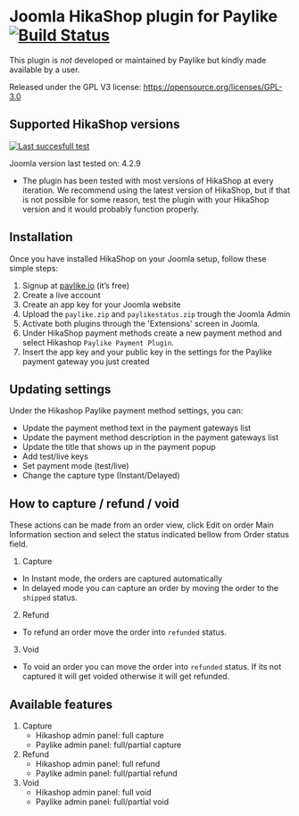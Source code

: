# Joomla HikaShop plugin for Paylike [![Build Status](https://travis-ci.org/paylike/plugin-hikashop.svg?branch=master)](https://travis-ci.org/paylike/plugin-hikashop)

This plugin is *not* developed or maintained by Paylike but kindly made
available by a user.

Released under the GPL V3 license: https://opensource.org/licenses/GPL-3.0

## Supported HikaShop versions

 [![Last succesfull test](https://log.derikon.ro/api/v1/log/read?tag=hikashop&view=svg&label=Hikashop&key=ecommerce&background=34b5ca)](https://log.derikon.ro/api/v1/log/read?tag=hikashop&view=html)

Joomla version last tested on: 4.2.9

* The plugin has been tested with most versions of HikaShop at every iteration. We recommend using the latest version of HikaShop, but if that is not possible for some reason, test the plugin with your HikaShop version and it would probably function properly.


## Installation

  Once you have installed HikaShop on your Joomla setup, follow these simple steps:
  1. Signup at [paylike.io](https://paylike.io) (it’s free)
  1. Create a live account
  1. Create an app key for your Joomla website
  1. Upload the ```paylike.zip``` and ```paylikestatus.zip``` trough the Joomla Admin
  1. Activate both plugins through the 'Extensions' screen in Joomla.
  1. Under HikaShop payment methods create a new payment method and select Hikashop `Paylike Payment Plugin`.
  1. Insert the app key and your public key in the settings for the Paylike payment gateway you just created


## Updating settings

Under the Hikashop Paylike payment method settings, you can:
 * Update the payment method text in the payment gateways list
 * Update the payment method description in the payment gateways list
 * Update the title that shows up in the payment popup
 * Add test/live keys
 * Set payment mode (test/live)
 * Change the capture type (Instant/Delayed)

 ## How to capture / refund / void

These actions can be made from an order view, click Edit on order Main Information section and select the status indicated bellow from Order status field.

 1. Capture
 * In Instant mode, the orders are captured automatically
 * In delayed mode you can capture an order by moving the order to the `shipped` status.
 2. Refund
   * To refund an order move the order into `refunded` status.
 3. Void
   * To void an order you can move the order into `refunded` status. If its not captured it will get voided otherwise it will get refunded.

## Available features
1. Capture
   * Hikashop admin panel: full capture
   * Paylike admin panel: full/partial capture
2. Refund
   * Hikashop admin panel: full refund
   * Paylike admin panel: full/partial refund
3. Void
   * Hikashop admin panel: full void
   * Paylike admin panel: full/partial void
